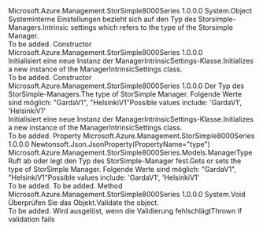 <Type Name="ManagerIntrinsicSettings" FullName="Microsoft.Azure.Management.StorSimple8000Series.Models.ManagerIntrinsicSettings">
  <TypeSignature Language="C#" Value="public class ManagerIntrinsicSettings" />
  <TypeSignature Language="ILAsm" Value=".class public auto ansi beforefieldinit ManagerIntrinsicSettings extends System.Object" />
  <TypeSignature Language="DocId" Value="T:Microsoft.Azure.Management.StorSimple8000Series.Models.ManagerIntrinsicSettings" />
  <TypeSignature Language="VB.NET" Value="Public Class ManagerIntrinsicSettings" />
  <TypeSignature Language="F#" Value="type ManagerIntrinsicSettings = class" />
  <AssemblyInfo>
    <AssemblyName>Microsoft.Azure.Management.StorSimple8000Series</AssemblyName>
    <AssemblyVersion>1.0.0.0</AssemblyVersion>
  </AssemblyInfo>
  <Base>
    <BaseTypeName>System.Object</BaseTypeName>
  </Base>
  <Interfaces />
  <Docs>
    <summary>
            <span data-ttu-id="34293-101">Systeminterne Einstellungen bezieht sich auf den Typ des Storsimple-Managers.</span><span class="sxs-lookup"><span data-stu-id="34293-101">Intrinsic settings which refers to the type of the Storsimple Manager.</span></span>
            </summary>
    <remarks>To be added.</remarks>
  </Docs>
  <Members>
    <Member MemberName=".ctor">
      <MemberSignature Language="C#" Value="public ManagerIntrinsicSettings ();" />
      <MemberSignature Language="ILAsm" Value=".method public hidebysig specialname rtspecialname instance void .ctor() cil managed" />
      <MemberSignature Language="DocId" Value="M:Microsoft.Azure.Management.StorSimple8000Series.Models.ManagerIntrinsicSettings.#ctor" />
      <MemberSignature Language="VB.NET" Value="Public Sub New ()" />
      <MemberType>Constructor</MemberType>
      <AssemblyInfo>
        <AssemblyName>Microsoft.Azure.Management.StorSimple8000Series</AssemblyName>
        <AssemblyVersion>1.0.0.0</AssemblyVersion>
      </AssemblyInfo>
      <Parameters />
      <Docs>
        <summary>
            <span data-ttu-id="34293-102">Initialisiert eine neue Instanz der ManagerIntrinsicSettings-Klasse.</span><span class="sxs-lookup"><span data-stu-id="34293-102">Initializes a new instance of the ManagerIntrinsicSettings class.</span></span>
            </summary>
        <remarks>To be added.</remarks>
      </Docs>
    </Member>
    <Member MemberName=".ctor">
      <MemberSignature Language="C#" Value="public ManagerIntrinsicSettings (Microsoft.Azure.Management.StorSimple8000Series.Models.ManagerType type);" />
      <MemberSignature Language="ILAsm" Value=".method public hidebysig specialname rtspecialname instance void .ctor(valuetype Microsoft.Azure.Management.StorSimple8000Series.Models.ManagerType type) cil managed" />
      <MemberSignature Language="DocId" Value="M:Microsoft.Azure.Management.StorSimple8000Series.Models.ManagerIntrinsicSettings.#ctor(Microsoft.Azure.Management.StorSimple8000Series.Models.ManagerType)" />
      <MemberSignature Language="VB.NET" Value="Public Sub New (type As ManagerType)" />
      <MemberSignature Language="F#" Value="new Microsoft.Azure.Management.StorSimple8000Series.Models.ManagerIntrinsicSettings : Microsoft.Azure.Management.StorSimple8000Series.Models.ManagerType -&gt; Microsoft.Azure.Management.StorSimple8000Series.Models.ManagerIntrinsicSettings" Usage="new Microsoft.Azure.Management.StorSimple8000Series.Models.ManagerIntrinsicSettings type" />
      <MemberType>Constructor</MemberType>
      <AssemblyInfo>
        <AssemblyName>Microsoft.Azure.Management.StorSimple8000Series</AssemblyName>
        <AssemblyVersion>1.0.0.0</AssemblyVersion>
      </AssemblyInfo>
      <Parameters>
        <Parameter Name="type" Type="Microsoft.Azure.Management.StorSimple8000Series.Models.ManagerType" />
      </Parameters>
      <Docs>
        <param name="type"><span data-ttu-id="34293-103">Der Typ des StorSimple-Managers.</span><span class="sxs-lookup"><span data-stu-id="34293-103">The type of StorSimple Manager.</span></span> <span data-ttu-id="34293-104">Folgende Werte sind möglich: "GardaV1", "HelsinkiV1"</span><span class="sxs-lookup"><span data-stu-id="34293-104">Possible values include: 'GardaV1', 'HelsinkiV1'</span></span></param>
        <summary>
            <span data-ttu-id="34293-105">Initialisiert eine neue Instanz der ManagerIntrinsicSettings-Klasse.</span><span class="sxs-lookup"><span data-stu-id="34293-105">Initializes a new instance of the ManagerIntrinsicSettings class.</span></span>
            </summary>
        <remarks>To be added.</remarks>
      </Docs>
    </Member>
    <Member MemberName="Type">
      <MemberSignature Language="C#" Value="public Microsoft.Azure.Management.StorSimple8000Series.Models.ManagerType Type { get; set; }" />
      <MemberSignature Language="ILAsm" Value=".property instance valuetype Microsoft.Azure.Management.StorSimple8000Series.Models.ManagerType Type" />
      <MemberSignature Language="DocId" Value="P:Microsoft.Azure.Management.StorSimple8000Series.Models.ManagerIntrinsicSettings.Type" />
      <MemberSignature Language="VB.NET" Value="Public Property Type As ManagerType" />
      <MemberSignature Language="F#" Value="member this.Type : Microsoft.Azure.Management.StorSimple8000Series.Models.ManagerType with get, set" Usage="Microsoft.Azure.Management.StorSimple8000Series.Models.ManagerIntrinsicSettings.Type" />
      <MemberType>Property</MemberType>
      <AssemblyInfo>
        <AssemblyName>Microsoft.Azure.Management.StorSimple8000Series</AssemblyName>
        <AssemblyVersion>1.0.0.0</AssemblyVersion>
      </AssemblyInfo>
      <Attributes>
        <Attribute>
          <AttributeName>Newtonsoft.Json.JsonProperty(PropertyName="type")</AttributeName>
        </Attribute>
      </Attributes>
      <ReturnValue>
        <ReturnType>Microsoft.Azure.Management.StorSimple8000Series.Models.ManagerType</ReturnType>
      </ReturnValue>
      <Docs>
        <summary>
            <span data-ttu-id="34293-106">Ruft ab oder legt den Typ des StorSimple-Manager fest.</span><span class="sxs-lookup"><span data-stu-id="34293-106">Gets or sets the type of StorSimple Manager.</span></span> <span data-ttu-id="34293-107">Folgende Werte sind möglich: "GardaV1", "HelsinkiV1"</span><span class="sxs-lookup"><span data-stu-id="34293-107">Possible values include: 'GardaV1', 'HelsinkiV1'</span></span>
            </summary>
        <value>To be added.</value>
        <remarks>To be added.</remarks>
      </Docs>
    </Member>
    <Member MemberName="Validate">
      <MemberSignature Language="C#" Value="public virtual void Validate ();" />
      <MemberSignature Language="ILAsm" Value=".method public hidebysig newslot virtual instance void Validate() cil managed" />
      <MemberSignature Language="DocId" Value="M:Microsoft.Azure.Management.StorSimple8000Series.Models.ManagerIntrinsicSettings.Validate" />
      <MemberSignature Language="VB.NET" Value="Public Overridable Sub Validate ()" />
      <MemberSignature Language="F#" Value="abstract member Validate : unit -&gt; unit&#xA;override this.Validate : unit -&gt; unit" Usage="managerIntrinsicSettings.Validate " />
      <MemberType>Method</MemberType>
      <AssemblyInfo>
        <AssemblyName>Microsoft.Azure.Management.StorSimple8000Series</AssemblyName>
        <AssemblyVersion>1.0.0.0</AssemblyVersion>
      </AssemblyInfo>
      <ReturnValue>
        <ReturnType>System.Void</ReturnType>
      </ReturnValue>
      <Parameters />
      <Docs>
        <summary>
            <span data-ttu-id="34293-108">Überprüfen Sie das Objekt.</span><span class="sxs-lookup"><span data-stu-id="34293-108">Validate the object.</span></span>
            </summary>
        <remarks>To be added.</remarks>
        <exception cref="T:Microsoft.Rest.ValidationException">
            <span data-ttu-id="34293-109">Wird ausgelöst, wenn die Validierung fehlschlägt</span><span class="sxs-lookup"><span data-stu-id="34293-109">Thrown if validation fails</span></span>
            </exception>
      </Docs>
    </Member>
  </Members>
</Type>